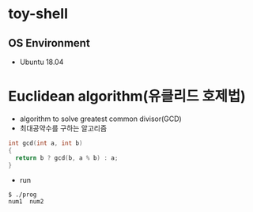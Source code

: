 # toy-shell
## OS Environment
- Ubuntu 18.04

# Euclidean algorithm(유클리드 호제법)
- algorithm to solve greatest common divisor(GCD)
- 최대공약수를 구하는 알고리즘
``` c
int gcd(int a, int b)
{
  return b ? gcd(b, a % b) : a;
}
```

- run
``` shell
$ ./prog
num1  num2
```
